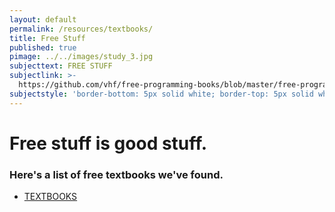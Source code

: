 ```yaml
---
layout: default
permalink: /resources/textbooks/
title: Free Stuff
published: true
pimage: ../../images/study_3.jpg
subjecttext: FREE STUFF
subjectlink: >-
  https://github.com/vhf/free-programming-books/blob/master/free-programming-books.md
subjectstyle: 'border-bottom: 5px solid white; border-top: 5px solid white;'
---
```

<div class='content-wrap'>
	<h1>Free stuff is good stuff.</h1>
	<h3>Here's a list of free textbooks <!--, software, and other cool things -->we've found.</h3>
    <ul class='small-subpage-list'>
  		<li><a id='go-to-books-list' target="_blank" href="{{ page.subjectlink }}">TEXTBOOKS</a></li>
  		<!--li><a id='go-to-books-list' href="{{ page.subjectlink }}">SOFTWARE</a></li>
  		<li><a id='go-to-books-list' href="{{ page.subjectlink }}">OTHER STUFF</a></li-->
    </ul>
</div>
